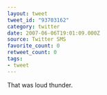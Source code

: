 ```yaml
---
layout: tweet
tweet_id: "93703162"
category: twitter
date: 2007-06-06T19:01:09.000Z
source: Twitter SMS
favorite_count: 0
retweet_count: 0
tags:
- tweet
---
```


That was loud thunder.
